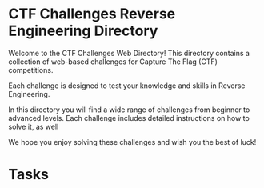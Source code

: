 # CTF Challenges Reverse Engineering Directory

Welcome to the CTF Challenges Web Directory! This directory contains a collection of web-based challenges for Capture The Flag (CTF) competitions.

Each challenge is designed to test your knowledge and skills in Reverse Engineering.

In this directory you will find a wide range of challenges from beginner to advanced levels. Each challenge includes detailed instructions on how to solve it, as well

We hope you enjoy solving these challenges and wish you the best of luck!

# Tasks
